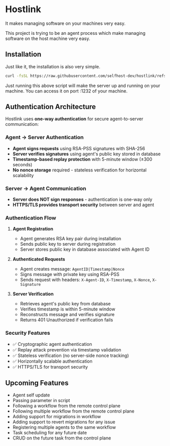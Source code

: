 
# Hostlink

It makes managing software on your machines very easy.

This project is trying to be an agent process which make managing software on the host machine very easy.

## Installation

Just like it, the installation is also very simple.

```sh
curl -fsSL https://raw.githubusercontent.com/selfhost-dev/hostlink/refs/heads/main/scripts/linux/install.sh | sudo sh
```

Just running this above script will make the server up and running on your
machine. You can access it on port :1232 of your machine.

## Authentication Architecture

Hostlink uses **one-way authentication** for secure agent-to-server communication:

### Agent → Server Authentication

- **Agent signs requests** using RSA-PSS signatures with SHA-256
- **Server verifies signatures** using agent's public key stored in database
- **Timestamp-based replay protection** with 5-minute window (±300 seconds)
- **No nonce storage** required - stateless verification for horizontal scalability

### Server → Agent Communication

- **Server does NOT sign responses** - authentication is one-way only
- **HTTPS/TLS provides transport security** between server and agent

### Authentication Flow

1. **Agent Registration**
   - Agent generates RSA key pair during installation
   - Sends public key to server during registration
   - Server stores public key in database associated with Agent ID

2. **Authenticated Requests**
   - Agent creates message: `AgentID|Timestamp|Nonce`
   - Signs message with private key using RSA-PSS
   - Sends request with headers: `X-Agent-ID`, `X-Timestamp`, `X-Nonce`, `X-Signature`

3. **Server Verification**
   - Retrieves agent's public key from database
   - Verifies timestamp is within 5-minute window
   - Reconstructs message and verifies signature
   - Returns 401 Unauthorized if verification fails

### Security Features

- ✅ Cryptographic agent authentication
- ✅ Replay attack prevention via timestamp validation
- ✅ Stateless verification (no server-side nonce tracking)
- ✅ Horizontally scalable authentication
- ✅ HTTPS/TLS for transport security

## Upcoming Features

- Agent self update
- Passing parameter in script
- Following a workflow from the remote control plane
- Following multiple workflow from the remote control plane
- Adding support for migrations in workflow
- Adding support to revert migrations for any issue
- Registering multiple agents to the same workflow
- Task scheduling for any future date
- CRUD on the future task from the control plane
